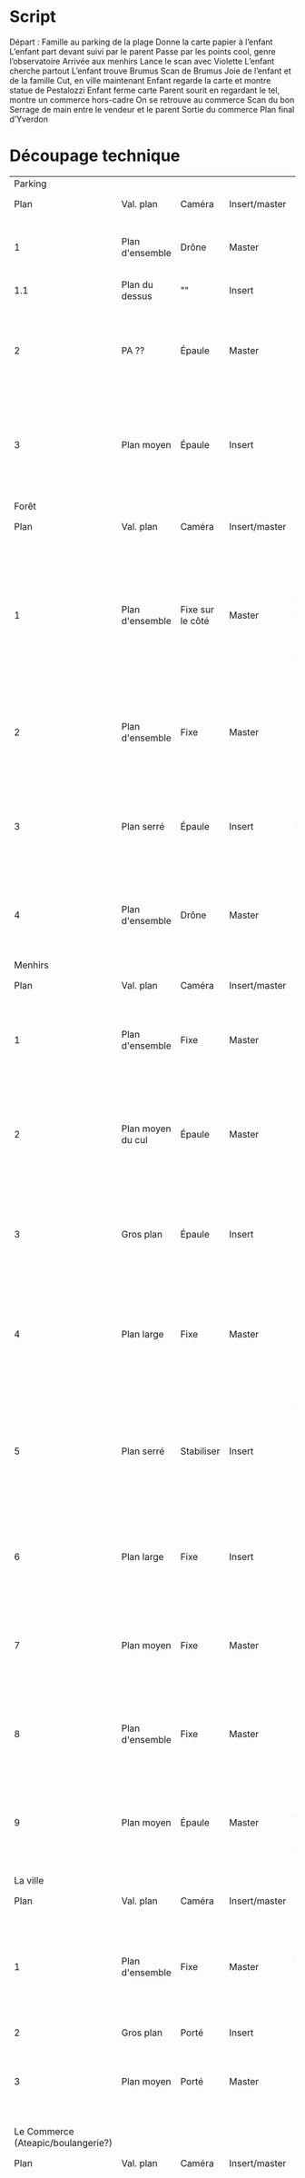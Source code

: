 # Script
Départ :
Famille au parking de la plage
Donne la carte papier à l’enfant
L’enfant part devant suivi par le parent
Passe par les points cool, genre l’observatoire
Arrivée aux menhirs
Lance le scan avec Violette
L’enfant cherche partout
L’enfant trouve Brumus
Scan de Brumus
Joie de l’enfant et de la famille
Cut, en ville maintenant
Enfant regarde la carte et montre statue de Pestalozzi
Enfant ferme carte
Parent sourit en regardant le tel, montre un commerce hors-cadre
On se retrouve au commerce
Scan du bon
Serrage de main entre le vendeur et le parent
Sortie du commerce
Plan final d’Yverdon

# Découpage technique
|                                         |                   |                    |               |                                                                                                                                                                        |                                                  |                                       |     |                                                                                   |
| --------------------------------------- | ----------------- | ------------------ | ------------- | ---------------------------------------------------------------------------------------------------------------------------------------------------------------------- | ------------------------------------------------ | ------------------------------------- | --- | --------------------------------------------------------------------------------- |
| Parking                                 |                   |                    |               |                                                                                                                                                                        |                                                  |                                       |     |                                                                                   |
| Plan                                    | Val. plan         | Caméra             | Insert/master | Action                                                                                                                                                                 | Matériel vidéo                                   | Accessoire                            | REF | Transition                                                                        |
| 1                                       | Plan d'ensemble   | Drône              | Master        | La voiture arrive sur le parking de la plage et se parque                                                                                                              | DJI mini 4 pro                                   | Voiture                               |     |                                                                                   |
| 1.1                                     | Plan du dessus    | ""                 | Insert        | ""                                                                                                                                                                     | ""                                               | ""                                    |     |                                                                                   |
| 2                                       | PA ??             | Épaule             | Master        | Ouverture du coffre, prend le sac et se retourne vers l'enfant et lui donne la carte                                                                                   | Sony Alpha 7 III, Sigma 24 - 70, matériel épaule | Voiture, sac à dos, carte             |     |                                                                                   |
| 3                                       | Plan moyen        | Épaule             | Insert        | Passage de la carte entre le parent et l'enfant. Puis l'enfant sort du cadre à droite                                                                                  | Sony Alpha 7 III, Sigma 24 - 70, matériel épaule | Voiture, sac à dos, carte             |     |                                                                                   |
|                                         |                   |                    |               |                                                                                                                                                                        |                                                  |                                       |     |                                                                                   |
|                                         |                   |                    |               |                                                                                                                                                                        |                                                  |                                       |     |                                                                                   |
| Forêt                                   |                   |                    |               |                                                                                                                                                                        |                                                  |                                       |     |                                                                                   |
| Plan                                    | Val. plan         | Caméra             | Insert/master | Action                                                                                                                                                                 | Matériel vidéo                                   | Accessoire                            | REF | Transition                                                                        |
| 1                                       | Plan d'ensemble   | Fixe sur le côté   | Master        | L'enfant entre dans le cadre à gauche, guide le parent sur le trajet dans la forêt avec sa carte et est super content de le faire (s'amuse, sautille)                  | Sony Alpha 7 III, Sigma 24 - 70, trépied         | Sac à dos, carte                      |     |                                                                                   |
| 2                                       | Plan d'ensemble   | Fixe               | Master        | L'enfant et le parent monte sur le poste d'observation de dos                                                                                                          | Sony Alpha 7 III, Sigma 24 - 70, trépied         | Sac à dos, carte                      |     |                                                                                   |
| 3                                       | Plan serré        | Épaule             | Insert        | Plan depuis l'épaule du parent et montre des trucs depuis la tour d'observation à son enfant de dos                                                                    | Sony Alpha 7 III, Sigma 24 - 70, matériel épaule | Sac à dos, carte                      |     |                                                                                   |
| 4                                       | Plan d'ensemble   | Drône              | Master        | Cela part de derrière le parent et son enfant et part dans le paysage                                                                                                  | DJI mini 4 pro                                   | Sac à dos, carte                      |     |                                                                                   |
|                                         |                   |                    |               |                                                                                                                                                                        |                                                  |                                       |     |                                                                                   |
|                                         |                   |                    |               |                                                                                                                                                                        |                                                  |                                       |     |                                                                                   |
| Menhirs                                 |                   |                    |               |                                                                                                                                                                        |                                                  |                                       |     |                                                                                   |
| Plan                                    | Val. plan         | Caméra             | Insert/master | Action                                                                                                                                                                 | Matériel vidéo                                   | Accessoire                            | REF | Transition                                                                        |
| 1                                       | Plan d'ensemble   | Fixe               | Master        | Menhirs au premier plan, l'enfant et son parent arrivent en courant                                                                                                    | Sony Alpha 7 III, Sigma 24 - 70, trépied         | Sac à dos, carte                      |     |                                                                                   |
| 2                                       | Plan moyen du cul | Épaule             | Master        | Plan de côté à hauteur de la taille du parent. On voit le parent, la pancarte et la main qui va scanner le QR code                                                     | Sony Alpha 7 III, Sigma 24 - 70, matériel épaule | Sac à dos, téléphone, grande pancarte |     |                                                                                   |
| 3                                       | Gros plan         | Épaule             | Insert        | Gros plan sur le code QR avec violette                                                                                                                                 | Sony Alpha 7 III, Sigma 24 - 70, matériel épaule | Grande pancarte                       |     |                                                                                   |
| 4                                       | Plan large        | Fixe               | Master        | Le parent se mets au niveau de l'enfant et lui dit qqch à l'oreille, l'enfant sourit et part en courant                                                                | Sony Alpha 7 III, Sigma 24 - 70, Trépied         | Sac à dos, carte                      |     |                                                                                   |
| 5                                       | Plan serré        | Stabiliser         | Insert        | Plan tremblant de derrière l'enfant qui court partout en slowmotion, recherche sur, sous, à côté des menhirs                                                           | Sony Alpha 7 III, Sigma 24 - 70, Ronin RS 2      | Carte                                 |     |                                                                                   |
| 6                                       | Plan large        | Fixe               | Insert        | L'enfant qui court partout, recherche sur, sous, à côté des menhirs                                                                                                    | Sony Alpha 7 III, Sigma 24 - 70, trépied         | Carte                                 |     |                                                                                   |
| 7                                       | Plan moyen        | Fixe               | Master        | Plan du QR code de Brumus, on voit l'enfant apparaître et montrer qu'il a trouvé le code                                                                               | Sony Alpha 7 III, Sigma 14 - 24, trépied         | Petit QR code, carte                  |     |                                                                                   |
| 8                                       | Plan d'ensemble   | Fixe               | Master        | L'enfant appel son parent qui accourt                                                                                                                                  | Sony Alpha 7 III, Sigma 14 - 24, trépied         | Petit QR code, carte                  |     |                                                                                   |
| 9                                       | Plan moyen        | Épaule             | Master        | Le parent scanne le code et félicite son enfant (tournoyé, tape dans la main, etc.)                                                                                    | Sony Alpha 7 III, Sigma 14 - 24, matériel épaule | Sac à dos, carte, téléphone           |     | Tilt vers le ciel                                                                 |
|                                         |                   |                    |               |                                                                                                                                                                        |                                                  |                                       |     |                                                                                   |
| La ville                                |                   |                    |               |                                                                                                                                                                        |                                                  |                                       |     |                                                                                   |
| Plan                                    | Val. plan         | Caméra             | Insert/master | Action                                                                                                                                                                 | Matériel vidéo                                   | Accessoire                            | REF | Transition                                                                        |
| 1                                       | Plan d'ensemble   | Fixe               | Master        | Premier plan la statue Pestalozzi, la famille arrive devant et l'enfant a la carte dans la main                                                                        |                                                  |                                       |     | Tilt vers le bas avec le point sur la statue et ensuite sur la famille qui arrive |
| 2                                       | Gros plan         | Porté              | Insert        | Insert sur la carte                                                                                                                                                    |                                                  |                                       |     |                                                                                   |
| 3                                       | Plan moyen        | Porté              | Master        | Enfant regarde la carte, pointe quelque chose et sort du cadre                                                                                                         |                                                  |                                       |     |                                                                                   |
|                                         |                   |                    |               |                                                                                                                                                                        |                                                  |                                       |     |                                                                                   |
|                                         |                   |                    |               |                                                                                                                                                                        |                                                  |                                       |     |                                                                                   |
| Le Commerce  <br>(Ateapic/boulangerie?) |                   |                    |               |                                                                                                                                                                        |                                                  |                                       |     |                                                                                   |
| Plan                                    | Val. plan         | Caméra             | Insert/master | Action                                                                                                                                                                 | Matériel vidéo                                   | Accessoire                            | REF | Transition                                                                        |
| 0                                       | Plan moyen        | Traveling  de côté | Master        | Le parent entre dans le magasin, montre le bon dans l'application, le commerçant lui donne le truc qu'il a gagné, le parent le remercie et repart.                     |                                                  |                                       |     |                                                                                   |
| 1                                       | Plan d'ensemble   | Fixe               | Insert        | Vue dans le magasin, le parent rentre dans le champ                                                                                                                    |                                                  |                                       |     |                                                                                   |
| 2                                       | Plan moyen        | Porté              | Master        | Plan sur l'employé arrivée dans le champs du parent, montre le bon dans l'application, le commerçant lui donne le truc qu'il a gagné, le parent le remercie et repart. |                                                  |                                       |     |                                                                                   |
| 3                                       | Plan d'ensemble   | Drone              | Insert        | Part depuis  le commerce et monte pour avoir une vue aérienne d'Yverdon                                                                                                |                                                  |                                       |     |                                                                                   |